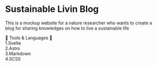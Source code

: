 # Sustainable Livin Blog

This is a mockup website for a nature researcher who wants to create a blog for sharing knowledges on how to live a sustainable life

:hammer: Tools & Languages :wrench: <br>
1.Svelte <br>
2.Astro <br>
3.Markdown <br>
4.SCSS

